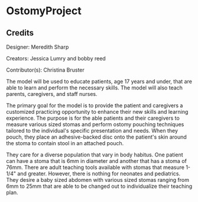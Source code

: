 # OstomyProject

## Credits
Designer: Meredith Sharp

Creators: Jessica Lumry and bobby reed

Contributor(s): Christina Bruster

The model will be used to educate patients, age 17 years and under, that are able to learn and perform the necessary skills. The model will also teach parents, caregivers, and staff nurses.

The primary goal for the model is to provide the patient and caregivers a customized practicing opportunity to enhance their new skills and learning experience. The purpose is for the able patients and their caregivers to measure various sized stomas and perform ostomy pouching techniques tailored to the individual's specific presentation and needs. When they pouch, they place an adhesive-backed disc onto the patient's skin around the stoma to contain stool in an attached pouch.

They care for a diverse population that vary in body habitus. One patient can have a stoma that is 6mm in diameter and another that has a stoma of 76mm. There are adult teaching tools available with stomas that measure 1-1/4" and greater. However, there is nothing for neonates and pediatrics. They desire a baby sized abdomen with various sized stomas ranging from 6mm to 25mm that are able to be changed out to individualize their teaching plan.
